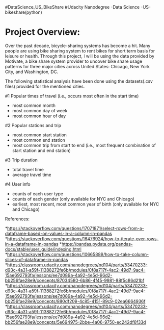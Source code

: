 #DataScience_US_BikeShare
#Udacity Nanodegree -Data Science -US-bikeshare(python)



# Project Overview:

Over the past decade, bicycle-sharing systems has become a hit. Many people are using bike sharing system to rent bikes for short term basis for leisure or health. Through this project, I will be using the data provided by Motivate, a bike share system provider to uncover bike share usage patterns for three major cities across United States: Chicago, New York City, and Washington, DC.


The following statistical analysis have been done using the datasets(.csv files) provided for the mentioned cities. 

#1 Popular times of travel (i.e., occurs most often in the start time)

  * most common month
  * most common day of week
  * most common hour of day


#2 Popular stations and trip

  * most common start station
  * most common end station
  * most common trip from start to end (i.e., most frequent combination of start station and end station)


#3 Trip duration

  * total travel time
  * average travel time
  
#4 User info

  * counts of each user type
  * counts of each gender (only available for NYC and Chicago)
  * earliest, most recent, most common year of birth (only available for NYC and Chicago)


References:

*https://stackoverflow.com/questions/17071871/select-rows-from-a-dataframe-based-on-values-in-a-column-in-pandas
*https://stackoverflow.com/questions/16476924/how-to-iterate-over-rows-in-a-dataframe-in-pandas
*https://pandas.pydata.org/pandas-docs/stable/user_guide/indexing.html
*https://stackoverflow.com/questions/10665889/how-to-take-column-slices-of-dataframe-in-pandas
*https://classroom.udacity.com/nanodegrees/nd104/parts/53470233-d93c-4a31-a59f-11388272fe6b/modules/0f8a717f-4ac2-49d7-9ac4-15ae692793fa/lessons/ee7d089a-4a92-4e5d-96d2-bb256fae28e9/concepts/87034580-6b86-4f45-9981-88f5c86d21bf
*https://classroom.udacity.com/nanodegrees/nd104/parts/53470233-d93c-4a31-a59f-11388272fe6b/modules/0f8a717f-4ac2-49d7-9ac4-15ae692793fa/lessons/ee7d089a-4a92-4e5d-96d2-bb256fae28e9/concepts/880df209-4c85-4151-89c9-02ea6664936f
*https://classroom.udacity.com/nanodegrees/nd104/parts/53470233-d93c-4a31-a59f-11388272fe6b/modules/0f8a717f-4ac2-49d7-9ac4-15ae692793fa/lessons/ee7d089a-4a92-4e5d-96d2-bb256fae28e9/concepts/5e694975-2bbe-4a06-9750-ec242df6f33d

